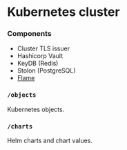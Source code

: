 # Kubernetes cluster

### Components
- Cluster TLS issuer
- Hashicorp Vault
- KeyDB (Redis)
- Stolon (PostgreSQL)
- [Flame](https://github.com/pawelmalak/flame)

### `/objects`

Kubernetes objects.

### `/charts`

Helm charts and chart values.
